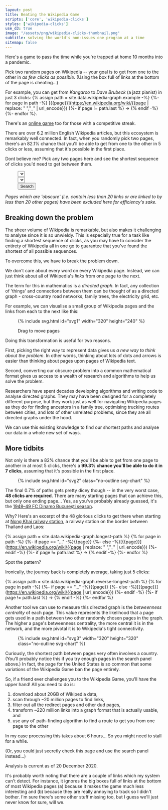 ```yaml
---
layout: post
title: Beating the Wikipedia Game
scripts: ['core', 'wikipedia-clicks']
styles: ['wikipedia-clicks']
use_d3: true
image: "/assets/png/wikipedia-clicks-thumbnail.png"
subtitle: solving the world's non-issues one program at a time
sitemap: false
---
```


Here's a game to pass the time while you're trapped at home 10 months into a pandemic. 

Pick two random pages on Wikipedia -- your goal is to get from one to the other in _as few clicks as possible_. (Using the box full of links at the bottom of the page is cheating...)

For example, you can get from _Kangaroo_ to _Dave Brubeck_ (a jazz pianist) in just 3 clicks: {% assign path = site.data.wikipedia-graph.example -%}
{%- for page in path -%}
    [{{page}}](https://en.wikipedia.org/wiki/{{page | replace: " ","_" | url_encode}})
    {%- if page != path.last %} → {% endif -%}
{%- endfor %}.

There's an [online game](https://www.thewikigame.com) too for those with a competitive streak.

There are over 6.2 million English Wikipedia articles, but this ecosystem is remarkably well connected. In fact, when you randomly pick two pages, there's an 82.1% chance that you'll be able to get from one to the other in 5 clicks or less, assuming that it's possible in the first place.

Dont believe me? Pick any two pages here and see the shortest sequence of clicks you'd need to get between them. 

<figure>
<div class="route-query container">
    <div class="route-input row justify-content-center">
        <div class="col-10 col-lg-6">
            <select id="route-start-picker" class="route-picker">
                <option></option>
            </select>
        </div>
        <div class="col-10 col-lg-6">
            <select id="route-end-picker" class="route-picker">
                <option></option>
            </select>
        </div>
        <div class="col-auto">
            <button id="route-submit" class="btn btn-success" type="submit" onclick="submit_route_request()">Search</button>
        </div>
    </div>
    <div class="route-output"></div>
</div>
<!-- <figcaption>
    <p class="caption">Find a path from one page to another.</p>
</figcaption> -->
</figure>

_Pages which are 'obscure' (i.e. contain less than 20 links or are linked to by less than 20 other pages) have been excluded here for efficiency's sake._

## Breaking down the problem

The sheer volume of Wikipedia is remarkable, but also makes it challenging to analyse since it is so unwieldy. This is especially true for a task like finding a shortest sequence of clicks, as you may have to consider the entirety of Wikipedia all in one go to guarantee that you've found the shortest of all possible sequences.

To overcome this, we have to break the problem down.

We don't care about every word on every Wikipedia page. Instead, we can just think about all of Wikipedia's _links_ from one page to the next.

The term for this in mathematics is a _directed graph_. In fact, any collection of 'things' and connections between them can be thought of as a directed graph - cross-country road networks, family trees, the electricity grid, etc. 

For example, we can visualise a small group of Wikipedia pages and the links from each to the next like this:

<figure>
{% include svg.html id="svg1" width="320" height="240" %}
<figcaption>
    <p class="caption">Drag to move pages</p>
</figcaption>
</figure>

Doing this transformation is useful for two reasons.

First, picking the right way to represent data gives us _a new way to think about the problem_. In other words, thinking about lots of dots and arrows is easier than thinking about pages upon pages of Wikipedia text.

Second, converting our obscure problem into a common mathematical format gives us access to a wealth of research and algorithms to help us solve the problem.

Researchers have spent decades developing algorithms and writing code to analyse directed graphs. They may have been designed for a completely different purpose, but they work just as well for navigating Wikipedia pages as they do for finding ancestors in a family tree, optimising trucking routes between cities, and lots of other unrelated problems, since they are all directed graphs under the hood.

We can use this existing knowledge to find our shortest paths and analyse our data in a whole new set of ways.

## More tidbits

Not only is there a 82% chance that you'll be able to get from one page to another in at most 5 clicks, there's a **99.3% chance you'll be able to do it in 7 clicks**, assuming that it's possible in the first place.

<figure>
{% include svg.html id="svg2" class="no-outline svg-chart" %}
<!-- <figcaption>
    <p class="caption">Drag to move pages</p>
</figcaption> -->
</figure>

The final 0.7% of paths gets pretty dicey though -- in the very worst case, **48 clicks are required**. There are many starting pages that can achieve this, but only one ending page... Yes, as you've probably already guessed, it's the [1948–49 FC Dinamo București season](https://en.wikipedia.org/wiki/1948–49_FC_Dinamo_București_season). 

Why? Here's an excerpt of the 48 glorious clicks to get there when starting at [Nong Khai railway station](https://en.wikipedia.org/wiki/Nong_Khai_railway_station), a railway station on the border between Thailand and Laos:

{% assign path = site.data.wikipedia-graph.longest-path %}
{% for page in path -%}
    {%- if page == "..." -%}{{page}}
    {%- else -%}[{{page}}](https://en.wikipedia.org/wiki/{{page | replace: " ","_" | url_encode}})
    {%- endif -%}
    {%- if page != path.last %} → {% endif -%}
{%- endfor %}

Spot the pattern?

Ironically, the journey back is completely average, taking just 5 clicks:

{% assign path = site.data.wikipedia-graph.reverse-longest-path %}
{% for page in path -%}
    {%- if page == "..." -%}{{page}}
    {%- else -%}[{{page}}](https://en.wikipedia.org/wiki/{{page | url_encode}})
    {%- endif -%}
    {%- if page != path.last %} → {% endif -%}
{%- endfor %}

Another tool we can use to measure this directed graph is the _betweenness centrality_ of each page. This value represents the likelihood that a page gets used in a path between two other randomly chosen pages in the graph. The higher a page's betweenness centrality, the more central it is in the network, and the more pivotal it is to Wikipedia's tight connectivity.

<figure>
{% include svg.html id="svg3" width="320" height="320" class="no-outline svg-chart" %}
</figure>

Curiously, the shortest path between pages very often involves a country. (You'll probably notice this if you try enough pages in the search panel above.) In fact, the page for the United States is so common that some variations of the Wikipedia Game ban the page entirely. 

So, if a friend ever challenges you to the Wikipedia Game, you'll have the upper hand! All you need to do is:

1. download about 20GB of Wikipedia data,
1. scan through ~20 million pages to find links,
1. filter out all the redirect pages and other dud pages,
1. transform ~220 million links into a graph format that is actually usable, and
1. use any ol' path-finding algorithm to find a route to get you from one page to the other

In my case processing this takes about 6 hours... So you might need to stall for a while.

(Or, you could just secretly check this page and use the search panel instead...)

<div class="footnotes">
<p>Analysis is current as of 20 December 2020.</p>

<p>
It's probably worth noting that there are a couple of links which my system can't detect. For instance, it ignores the big boxes full of links at the bottom of most Wikipedia pages (a) because it makes the game much less interesting and (b) because they are really annoying to track so I didn't bother. I'm sure there's some other stuff missing too, but I guess we'll just never know for sure, will we.</p>
</div>
